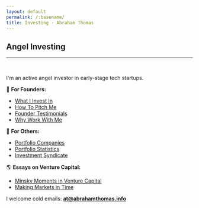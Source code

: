 ```yaml
---
layout: default
permalink: /:basename/
title: Investing · Abraham Thomas
---
```


## Angel Investing

----

<br/> 

I'm an active angel investor in early-stage tech startups. 

🌱 **For Founders:**
* [What I Invest In](/angel-criteria)  
* [How To Pitch Me](/pitch-me)  
* [Founder Testimonials](/testimonials)  
* [Why Work With Me](/why-me)  
<!--* * [Memos and resources](/memos)  -->

🚀 **For Others:**
* [Portfolio Companies](/portfolio-companies)
* [Portfolio Statistics](/portfolio-statistics)
* <a href="https://venture.angellist.com/abraham-thomas/syndicate" target="_blank" rel="noopener noreferrer">Investment Syndicate</a>

<!--* [Co-investing with me](/coinvest)-->
<!--* [Investment themes and ideas](/thesis)-->
<!--* Investment memos-->

🌎 **Essays on Venture Capital:**
* [Minsky Moments in Venture Capital](https://pivotal.substack.com/p/minsky-moments-in-venture-capital)  
* [Making Markets in Time](https://pivotal.substack.com/p/making-markets-in-time)  

I welcome cold emails: **at@abrahamthomas.info**

<br/>
<br/>



<!--

* Investing in 2020
* The accidental trader
* Why I quit my hedge fund job
* The data revolution in finance


I've been on "both sides of the table" in both public and private markets.

In public markets, I was a portfolio manager at Simplex, a large hedge fund; I then co-founded Quandl, a data startup whose customers are hedge funds and fintechs.

In private markets, I raised $20M in venture capital for Quandl prior to our successful acquisition by Nasdaq; I also invest in and mentor other founders as an angel.


I like to think these experiences give me useful perspective on multiple intersecting worlds: capital markets, technology and entrepreneurship. 

-->
